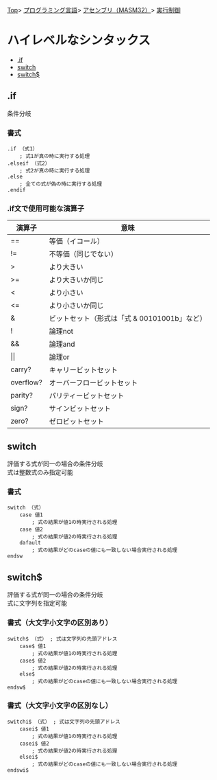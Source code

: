 [Top](../../../../index.md)\>
[プログラミング言語](../../../pgl.md)\>
[アセンブリ（MASM32）](../../language_0001.md)\>
[実行制御](../MASM32_0010.md)

# ハイレベルなシンタックス

+ [\.if](#if)
+ [switch](#switch)
+ [switch$](#switch-1)

<!-- + [\.while/\.repeat/for](#whilerepeatfor) -->

## \.if

条件分岐

### 書式

    .if （式1）
        ; 式1が真の時に実行する処理
    .elseif （式2）
        ; 式2が真の時に実行する処理
    .else
        ; 全ての式が偽の時に実行する処理
    .endif

### \.if文で使用可能な演算子

|演算子|意味|
----|----
|==|等価（イコール）|
|\!=|不等価（同じでない）|
|>|より大きい|
|>=|より大きいか同じ|
|<|より小さい|
|<=|より小さいか同じ|
|&|ビットセット（形式は「式 & 00101001b」など）|
|\!|論理not|
|&&|論理and|
|\|\||論理or|
|carry?|キャリービットセット|
|overflow?|オーバーフロービットセット|
|parity?|パリティービットセット|
|sign?|サインビットセット|
|zero?|ゼロビットセット|

## switch

評価する式が同一の場合の条件分岐  
式は整数式のみ指定可能

### 書式

    switch （式）
        case 値1
            ; 式の結果が値1の時実行される処理
        case 値2
            ; 式の結果が値2の時実行される処理
        dafault
            ; 式の結果がどのcaseの値にも一致しない場合実行される処理
    endsw

## switch$

評価する式が同一の場合の条件分岐  
式に文字列を指定可能

### 書式（大文字小文字の区別あり）

    switch$ （式） ; 式は文字列の先頭アドレス
        case$ 値1
            ; 式の結果が値1の時実行される処理
        case$ 値2
            ; 式の結果が値2の時実行される処理
        else$
            ; 式の結果がどのcaseの値にも一致しない場合実行される処理
    endsw$

### 書式（大文字小文字の区別なし）

    switchi$ （式） ; 式は文字列の先頭アドレス
        casei$ 値1
            ; 式の結果が値1の時実行される処理
        casei$ 値2
            ; 式の結果が値2の時実行される処理
        elsei$
            ; 式の結果がどのcaseの値にも一致しない場合実行される処理
    endswi$

<!-- ## \.while/\.repeat/for -->